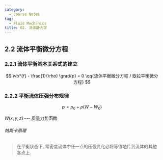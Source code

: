 ```yaml
---
category:
  - Course Notes
tag:
  - Fluid Mechanics
title: 02. 流体静力学
---
```


## 2.2 流体平衡微分方程

### 2.2.1 流体平衡基本关系式的建立

$$
\vb*{f} - \frac{1}{\rho} \grad{p} = 0 \qq{流体平衡微分方程 / 欧拉平衡微分方程}
$$

### 2.2.2 平衡流体压强分布规律

$$
p = p_0 + \rho (W - W_0)
$$

$W(x, y, z)$ --- 质量力势函数

###### 帕斯卡原理

> 在平衡状态下, 常密度流体中任一点的压强变化必将等值地传到流体的其他各点上.
